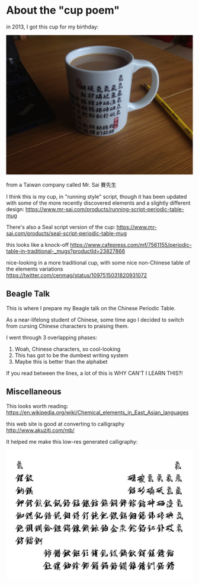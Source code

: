 # About the "cup poem"

in 2013, I got this cup for my birthday:

![the original cup](yuansu.jpg "The original cup")

from a Taiwan company called Mr. Sai 賽先生

I think this is my cup, in "running style" script, though it has been updated with some of the more recently discovered elements and a slightly different design:
https://www.mr-sai.com/products/running-script-periodic-table-mug

There's also a Seal script version of the cup:
https://www.mr-sai.com/products/seal-script-periodic-table-mug

this looks like a knock-off
https://www.cafepress.com/mf/7561155/periodic-table-in-traditional-_mugs?productId=23827866

nice-looking in a more traditional cup, with some nice non-Chinese table of the elements variations
https://twitter.com/cenmag/status/1097515031820931072

## Beagle Talk

This is where I prepare my Beagle talk on the Chinese Periodic Table.

As a near-lifelong student of Chinese, some time ago I decided to switch from cursing Chinese characters to praising them.

I went through 3 overlapping phases:

1. Woah, Chinese characters, so cool-looking
2. This has got to be the dumbest writing system
3. Maybe this is better than the alphabet

If you read between the lines, a lot of this is WHY CAN'T I LEARN THIS?!

## Miscellaneous

This looks worth reading:
https://en.wikipedia.org/wiki/Chemical_elements_in_East_Asian_languages

this web site is good at converting to calligraphy
http://www.akuziti.com/mb/

It helped me make this low-res generated calligraphy:

![generated caligraphy](calligraphy.jpg "Generated calligraphy")
